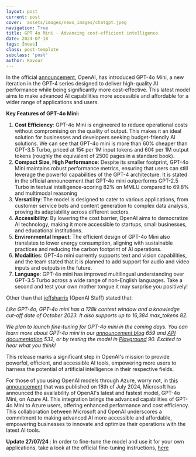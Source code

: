 ```yaml
---
layout: post
current: post
cover:  assets/images/news_images/chatgpt.jpeg
navigation: True
title: GPT 4o Mini - Advancing cost-efficient intelligence
date: 2024-07-18
tags: [news]
class: post-template
subclass: 'post'
author: Kavour
---
```


<p> In the official <a href ='https://openai.com/index/gpt-4o-mini-advancing-cost-efficient-intelligence/'>announcement</a>, OpenAI, has introduced GPT-4o Mini, a new iteration in the GPT-4 series designed to deliver high-quality AI performance while being significantly more cost-effective. This latest model aims to make advanced AI capabilities more accessible and affordable for a wider range of applications and users.</p>

<p><strong>Key Features of GPT-4o Mini:</strong></p>

<ol>
<li> <strong>Cost Efficiency</strong>: GPT-4o Mini is engineered to reduce operational costs without compromising on the quality of output. This makes it an ideal solution for businesses and developers seeking budget-friendly AI solutions.  We can see that GPT-4o mini is more than 60% cheaper than GPT-3.5 Turbo, priced at 15¢ per 1M input tokens and 60¢ per 1M output tokens (roughly the equivalent of 2500 pages in a standard book).</li>
<li> <strong>Compact Size, High Performance</strong>: Despite its smaller footprint, GPT-4o Mini maintains robust performance metrics, ensuring that users can still leverage the powerfol capabilities of the GPT-4 architecture. It is stated in the official announcement that GPT-4o mini outperforms GPT-2.5 Turbo in textual intelligence-scoring 82% on MMLU compared to 69.8% and multimodal reasoning</li>
<li> <strong>Versatility</strong>: The model is designed to cater to various applications, from customer service bots and content generation to complex data analysis, proving its adaptability across different sectors.</li>
<li> <strong>Accessibility</strong>: By lowering the cost barrier, OpenAI aims to democratize AI technology, making it more accessible to startups, small businesses, and educational institutions.</li>
<li> <strong>Environmental Impact</strong>: The efficient design of GPT-4o Mini also translates to lower energy consumption, aligning with sustainable practices and reducing the carbon footprint of AI operations.</li>
<li> <strong>Modalities</strong>: GPT-4o mini currently supports text and vision capabilities, and the team stated that it is planned to add support for audio and video inputs and outputs in the future.</li>
<li> <strong>Language</strong>:  GPT-4o mini has improved multilingual understanding over GPT-3.5 Turbo across a wide range of non-English languages. Take a second and test your own mother tongue it may surprise you positively!</li>
</ol>

<p> Other than that <a href='https://community.openai.com/u/jeffsharris/summary'>jeffsharris</a> (OpenAI Staff) stated that:

<p><em>Like GPT-4o, GPT-4o mini has a 128k context window and a knowledge cut-off date of October 2023. It also supports up to 16,384 max_tokens 82.</em></p>

<p><em>We plan to launch fine-tuning for GPT-4o mini in the coming days. You can learn more about GPT-4o mini in our <a href= 'https://openai.com/index/gpt-4o-mini-advancing-cost-efficient-intelligence'>announcement blog</a> 659 and <a href='http://platform.openai.com/docs/models/gpt-4o-mini'>API documentation</a> 532, or by testing the model in <a href='https://platform.openai.com/playground/chat?models=gpt-4o-mini'>Playground</a> 90. Excited to hear what you think! </em></p>

<p>This release marks a significant step in OpenAI's mission to provide powerfol, efficient, and accessible AI tools, empowering more users to harness the potential of artificial intelligence in their respective fields.</p>

<p> For those of you using OpenAI models through Azure, worry not, in <a href='https://azure.microsoft.com/en-us/blog/openais-fastest-model-gpt-4o-mini-is-now-available-on-azure-ai/'> this announcement</a> that was published on 18th of July 2024, Microsoft has announced the availability of OpenAI's latest and fastest model, GPT-4o Mini, on Azure AI. This integration brings the advanced capabilities of GPT-4o Mini to Azure users, offering enhanced performance and cost efficiency. This collaboration between Microsoft and OpenAI underscores a commitment to making advanced AI more accessible and affordable, empowering businesses to innovate and optimize their operations with the latest AI tools.</p>

<p> <strong>Update 27/07/24</strong> : In order to fine-tune the model and use it for your own applications, take a look at the official fine-tuning instructions, <a href='https://platform.openai.com/docs/guides/fine-tuning'>here</a></p>